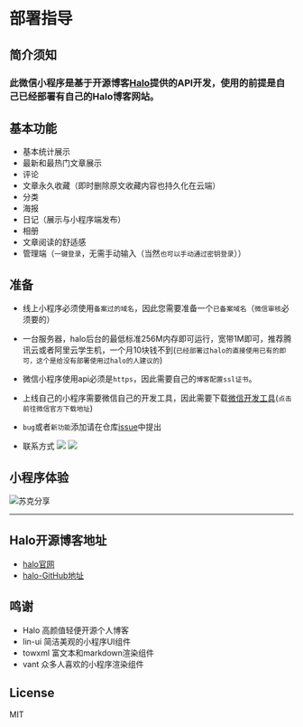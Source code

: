 # 部署指导

## 简介须知

### 此微信小程序是基于开源博客[Halo](https://halo.run/)提供的API开发，使用的前提是自己已经部署有自己的Halo博客网站。

## 基本功能
- 基本统计展示
- 最新和最热门文章展示
- 评论
- 文章永久收藏（即时删除原文收藏内容也持久化在云端）
- 分类
- 海报
- 日记（展示与小程序端发布）
- 相册
- 文章阅读的舒适感
- 管理端（`一键登录`，无需手动输入（当然`也可以手动通过密钥登录`））

## 准备

- 线上小程序必须使用`备案过的域名`，因此您需要准备一个`已备案域名`（`微信审核`必须要的）
 
- 一台服务器，halo后台的最低标准256M内存即可运行，宽带1M即可，推荐腾讯云或者阿里云学生机，一个月10块钱不到(`已经部署过halo的直接使用已有的即可，这个是给没有部署使用过halo的人建议的`)
 
- 微信小程序使用api必须是`https`，因此需要自己的`博客配置ssl证书`。
 
- 上线自己的小程序需要微信自己的开发工具，因此需要下载[微信开发工具](https://developers.weixin.qq.com/miniprogram/dev/devtools/download.html)(`点击前往微信官方下载地址`)
 
 
-  `bug`或者`新功能`添加请在仓库[issue](https://github.com/wangsrGit119/mini-blog-halo/issues)中提出

- 联系方式
![](https://img.shields.io/badge/%E5%BE%AE%E4%BF%A1-sucfufufu620119-brightgreen)
![](https://img.shields.io/badge/%E5%85%AC%E4%BC%97%E5%8F%B7-%E8%8B%8F%E5%85%8B%E5%88%86%E4%BA%AB-yellowgreen)


## 小程序体验

![苏克分享](https://cdn.jsdelivr.net/gh/wangsrGit119/wangsr-image-bucket/img-article/blog-wxchat-gh_0b089e4e80ed_258.jpg)

-----

## Halo开源博客地址

- [halo官网](https://halo.run/)
- [halo-GitHub地址](https://github.com/halo-dev/halo)

## 鸣谢
 - Halo 高颜值轻便开源个人博客
 - lin-ui 简洁美观的小程序UI组件
 - towxml 富文本和markdown渲染组件
 - vant 众多人喜欢的小程序渲染组件
 
## License
 MIT